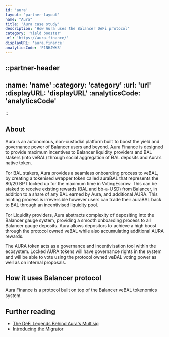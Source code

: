 ```yaml
---
id: 'aura'
layout: 'partner-layout'
name: "Aura"
title: 'Aura case study'
description: 'How Aura uses the Balancer DeFi protocol'
category: 'Yield booster'
url: 'https://aura.finance/'
displayURL: 'aura.finance'
analyticsCode: 'F1NHJWK3'
---
```


::partner-header
---
:name: 'name'
:category: 'category'
:url: 'url'
:displayURL: 'displayURL'
:analyticsCode: 'analyticsCode'
---
::

## About

Aura is an autonomous, non-custodial platform built to boost the yield and governance power of Balancer users and beyond. Aura Finance is designed to provide maximum incentives to Balancer liquidity providers and BAL stakers (into veBAL) through social aggregation of BAL deposits and Aura’s native token.

For BAL stakers, Aura provides a seamless onboarding process to veBAL, by creating a tokenised wrapper token called auraBAL that represents the 80/20 BPT locked up for the maximum time in VotingEscrow. This can be staked to receive existing rewards (BAL and bb-a-USD) from Balancer, in addition to a share of any BAL earned by Aura, and additional AURA. This minting process is irreversible however users can trade their auraBAL back to BAL through an incentivised liquidity pool.

For Liquidity providers, Aura abstracts complexity of depositing into the Balancer gauge system, providing a smooth onboarding process to all Balancer gauge deposits. Aura allows depositors to achieve a high boost through the protocol owned veBAL while also accumulating additional AURA rewards.

The AURA token acts as a governance and incentivisation tool within the ecosystem. Locked AURA tokens will have governance rights in the system and will be able to vote using the protocol owned veBAL voting power as well as on internal proposals.

## How it uses Balancer protocol

Aura Finance is a protocol built on top of the Balancer veBAL tokenomics system.

## Further reading

- [The DeFi Legends Behind Aura's Multisig](https://blog.aura.finance/stronger-together-the-defi-legends-behind-auras-multisig/)
- [Introducing the Migrator](https://blog.aura.finance/introducing-the-migrator/)

